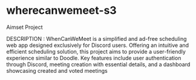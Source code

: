 # wherecanwemeet-s3
Aimset Project

DESCRIPTION : WhenCanWeMeet is a simplified and ad-free scheduling web app designed exclusively for Discord users. Offering an intuitive and efficient scheduling solution, this project aims to provide a user-friendly experience similar to Doodle. Key features include user authentication through Discord, meeting creation with essential details, and a dashboard showcasing created and voted meetings

